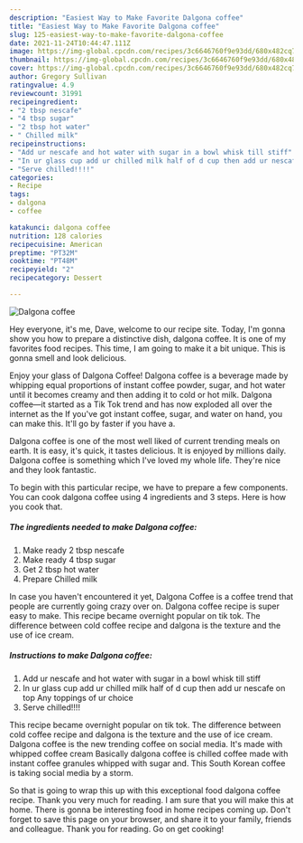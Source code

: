 ```yaml
---
description: "Easiest Way to Make Favorite Dalgona coffee"
title: "Easiest Way to Make Favorite Dalgona coffee"
slug: 125-easiest-way-to-make-favorite-dalgona-coffee
date: 2021-11-24T10:44:47.111Z
image: https://img-global.cpcdn.com/recipes/3c6646760f9e93dd/680x482cq70/dalgona-coffee-recipe-main-photo.jpg
thumbnail: https://img-global.cpcdn.com/recipes/3c6646760f9e93dd/680x482cq70/dalgona-coffee-recipe-main-photo.jpg
cover: https://img-global.cpcdn.com/recipes/3c6646760f9e93dd/680x482cq70/dalgona-coffee-recipe-main-photo.jpg
author: Gregory Sullivan
ratingvalue: 4.9
reviewcount: 31991
recipeingredient:
- "2 tbsp nescafe"
- "4 tbsp sugar"
- "2 tbsp hot water"
- " Chilled milk"
recipeinstructions:
- "Add ur nescafe and hot water with sugar in a bowl whisk till stiff"
- "In ur glass cup add ur chilled milk half of d cup then add ur nescafe on top Any toppings of ur choice"
- "Serve chilled!!!!"
categories:
- Recipe
tags:
- dalgona
- coffee

katakunci: dalgona coffee 
nutrition: 128 calories
recipecuisine: American
preptime: "PT32M"
cooktime: "PT48M"
recipeyield: "2"
recipecategory: Dessert

---
```



![Dalgona coffee](https://img-global.cpcdn.com/recipes/3c6646760f9e93dd/680x482cq70/dalgona-coffee-recipe-main-photo.jpg)

Hey everyone, it's me, Dave, welcome to our recipe site. Today, I'm gonna show you how to prepare a distinctive dish, dalgona coffee. It is one of my favorites food recipes. This time, I am going to make it a bit unique. This is gonna smell and look delicious.

Enjoy your glass of Dalgona Coffee! Dalgona coffee is a beverage made by whipping equal proportions of instant coffee powder, sugar, and hot water until it becomes creamy and then adding it to cold or hot milk. Dalgona coffee—it started as a Tik Tok trend and has now exploded all over the internet as the If you&#39;ve got instant coffee, sugar, and water on hand, you can make this. It&#39;ll go by faster if you have a.

Dalgona coffee is one of the most well liked of current trending meals on earth. It is easy, it's quick, it tastes delicious. It is enjoyed by millions daily. Dalgona coffee is something which I've loved my whole life. They're nice and they look fantastic.


To begin with this particular recipe, we have to prepare a few components. You can cook dalgona coffee using 4 ingredients and 3 steps. Here is how you cook that.

<!--inarticleads1-->

##### The ingredients needed to make Dalgona coffee:

1. Make ready 2 tbsp nescafe
1. Make ready 4 tbsp sugar
1. Get 2 tbsp hot water
1. Prepare  Chilled milk


In case you haven&#39;t encountered it yet, Dalgona Coffee is a coffee trend that people are currently going crazy over on. Dalgona coffee recipe is super easy to make. This recipe became overnight popular on tik tok. The difference between cold coffee recipe and dalgona is the texture and the use of ice cream. 

<!--inarticleads2-->

##### Instructions to make Dalgona coffee:

1. Add ur nescafe and hot water with sugar in a bowl whisk till stiff
1. In ur glass cup add ur chilled milk half of d cup then add ur nescafe on top Any toppings of ur choice
1. Serve chilled!!!!


This recipe became overnight popular on tik tok. The difference between cold coffee recipe and dalgona is the texture and the use of ice cream. Dalgona coffee is the new trending coffee on social media. It&#39;s made with whipped coffee cream Basically dalgona coffee is chilled coffee made with instant coffee granules whipped with sugar and. This South Korean coffee is taking social media by a storm. 

So that is going to wrap this up with this exceptional food dalgona coffee recipe. Thank you very much for reading. I am sure that you will make this at home. There is gonna be interesting food in home recipes coming up. Don't forget to save this page on your browser, and share it to your family, friends and colleague. Thank you for reading. Go on get cooking!
